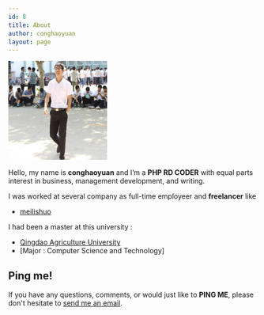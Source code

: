 ```yaml
---
id: 8
title: About
author: conghaoyuan
layout: page
---
```


  <img alt="" src="../images/head.jpeg" width="200" height="200" />

Hello, my name is __conghaoyuan__ and I’m a __PHP RD CODER__ with equal parts interest in business, management development, and writing.

I was worked at several company as full-time employeer and __freelancer__ like
 
- [meilishuo](http://www.meilishuo.com)


I had been a master at this university :

- [Qingdao Agriculture University ](http://www.qau.edu.cn/)
- [Major : Computer Science and Technology]

## Ping me!

If you have any questions, comments, or would just like to __PING ME__, please don't hesitate to  [send me an email](mailto:conghaoyuan@gmail.com). 

